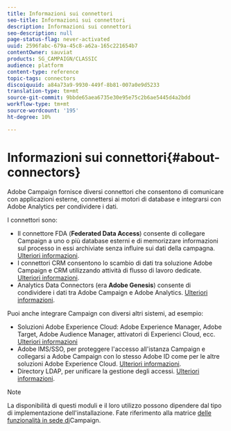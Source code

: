 ```yaml
---
title: Informazioni sui connettori
seo-title: Informazioni sui connettori
description: Informazioni sui connettori
seo-description: null
page-status-flag: never-activated
uuid: 2596fabc-679a-45c8-a62a-165c221654b7
contentOwner: sauviat
products: SG_CAMPAIGN/CLASSIC
audience: platform
content-type: reference
topic-tags: connectors
discoiquuid: a84a73a9-9930-449f-8b81-007a0e9d5233
translation-type: tm+mt
source-git-commit: 9bbde65aea6735e30e95e75c2b6ae5445d4a2bdd
workflow-type: tm+mt
source-wordcount: '195'
ht-degree: 10%

---
```



# Informazioni sui connettori{#about-connectors}

 Adobe Campaign fornisce diversi connettori che consentono di comunicare con applicazioni esterne, connettersi ai motori di database e integrarsi con  Adobe Analytics per condividere i dati.

I connettori sono:

* Il connettore FDA (**Federated Data Access**) consente di collegare Campaign a uno o più database esterni e di memorizzare informazioni sul processo in essi archiviate senza influire sui dati della campagna. [Ulteriori informazioni](../../installation/using/about-fda.md).
* I connettori CRM consentono lo scambio di dati tra  soluzione Adobe Campaign e CRM utilizzando attività di flusso di lavoro dedicate. [Ulteriori informazioni](../../platform/using/crm-connectors.md).
* Analytics Data Connectors (era **Adobe Genesis**) consente di condividere i dati tra  Adobe Campaign e  Adobe Analytics. [Ulteriori informazioni](../../platform/using/adobe-analytics-data-connector.md).

Puoi anche integrare Campaign con diversi altri sistemi, ad esempio:

* Soluzioni Adobe Experience Cloud: Adobe Experience Manager,  Adobe Target, Adobe Audience Manager,  attivatori di Experienci Cloud, ecc. [Ulteriori informazioni](../../integrations/using/about-campaign-integrations.md)
*  Adobe IMS/SSO, per proteggere l&#39;accesso all&#39;istanza Campaign e collegarsi a  Adobe Campaign con lo stesso Adobe ID  come per le altre soluzioni Adobe Experience Cloud. [Ulteriori informazioni](../../integrations/using/about-adobe-id.md).
* Directory LDAP, per unificare la gestione degli accessi. [Ulteriori informazioni](../../installation/using/connecting-through-ldap.md).

>[!NOTE]
>
>La disponibilità di questi moduli e il loro utilizzo possono dipendere dal tipo di implementazione dell&#39;installazione. Fate riferimento alla matrice [delle funzionalità in sede di](../../installation/using/capability-matrix.md)Campaign.

